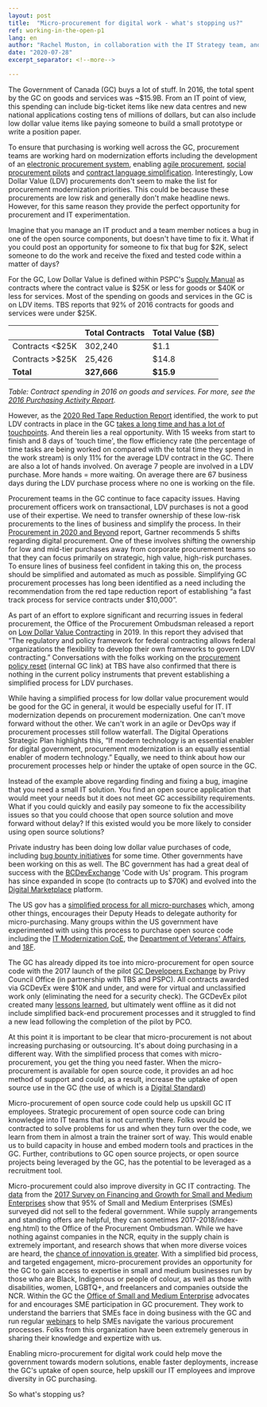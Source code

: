 ```yaml
---
layout: post
title:  "Micro-procurement for digital work - what's stopping us?"
ref: working-in-the-open-p1
lang: en
author: "Rachel Muston, in collaboration with the IT Strategy team, and procurement experts at ESDC and TBS"
date: "2020-07-28"
excerpt_separator: <!--more-->

---
```


The Government of Canada (GC) buys a lot of stuff. In 2016, the total spent by the GC on goods and services was ~$15.9B. From an IT point
of view, this spending can include big-ticket items like new data centres and new national applications costing tens of millions of
dollars, but can also include low dollar value items like paying someone to build a small prototype or write a position paper.

<!--more-->

To ensure that purchasing is working well across the GC, procurement teams are working hard on modernization efforts including the
development of an [electronic procurement system](https://buyandsell.gc.ca/initiatives-and-programs/the-electronic-procurement-solution/about), enabling [agile procurement](https://www.tpsgc-pwgsc.gc.ca/app-acq/ma-bb/appagile-proagile-eng.html), [social procurement pilots](https://buyandsell.gc.ca/procurement-data/tender-notice/PW-18-00828087)
and [contract language simplification](https://www.tpsgc-pwgsc.gc.ca/app-acq/ma-bb/simpcont-simpcont-eng.html). Interestingly, Low Dollar
Value (LDV) procurements don't seem to make the list for procurement modernization priorities. This could be because these procurements
are low risk and generally don't make headline news. However, for this same reason they provide the perfect opportunity for procurement and IT experimentation.

Imagine that you manage an IT product and a team member notices a bug in one of the open source components, but doesn't have time to fix it. What if you could post an opportunity for
someone to fix that bug for $2K, select someone to do the work and receive the fixed and tested code within a matter of days?

For the GC, Low Dollar Value is defined within PSPC's [Supply Manual](https://buyandsell.gc.ca/policy-and-guidelines/supply-manual/section/3/60) as contracts where the contract value is
$25K or less for goods or $40K or less for services. Most of the spending on goods and services in the GC is on LDV items.  TBS reports that 92% of 2016 contracts for goods and services
were under $25K.

|                 | **Total Contracts** | **Total Value ($B)** |
|-----------------|-------------------|--------------------|
| Contracts <$25K |         302,240   | $1.1               |
| Contracts >$25K |          25,426   | $14.8              |
| **Total**       |     **327,666**   | **$15.9**          |

*Table: Contract spending in 2016 on goods and services. For more, see the [2016 Purchasing Activity Report](https://www.canada.ca/en/treasury-board-secretariat/corporate/reports/contracting-data/2016-purchasing-activity-report.html).*

However, as the [2020 Red Tape Reduction Report](https://internal-red-tape-reduction-report.github.io/) identified, the work to put LDV contracts in place in the GC [takes a long time
and has a lot of touchpoints](https://internal-red-tape-reduction-report.github.io/img/022-2.jpg).  And therein lies a real opportunity. With 15 weeks from start to finish and 8 days of
'touch time', the flow efficiency rate (the percentage of time tasks are being worked on compared with the total time they spend in the work stream) is only 11% for the average LDV
contract in the GC. There are also a lot of hands involved. On average 7 people are involved in a LDV purchase. More hands = more waiting. On average there are 67 business days during
the LDV purchase process where no one is working on the file.

Procurement teams in the GC continue to face capacity issues. Having procurement officers work on transactional, LDV purchases is not a good use of their expertise. We need to transfer
ownership of these low-risk procurements to the lines of business and simplify the process. In their [Procurement in 2020 and Beyond](https://www.gartner.com/en/procurement-operations/trends/procurement-in-2020?utm_expid=.bUMMSUQqSDOvsM8TqeyBQw.0&utm_referrer=https%3A%2F%2Fwww.google.com%2F) report, Gartner recommends 5 shifts regarding digital procurement. One of
these involves shifting the ownership for low and mid-tier purchases away from corporate procurement teams so that they can focus primarily on strategic, high value, high-risk purchases.
To ensure lines of business feel confident in taking this on, the process should be simplified and automated as much as possible. Simplifying GC procurement processes has long been
identified as a need including the recommendation from the red tape reduction report of establishing “a fast track process for service contracts under $10,000”.

As part of an effort to explore significant and recurring issues in federal procurement, the Office of the Procurement Ombudsman released a report on [Low Dollar Value Contracting](http://opo-boa.gc.ca/documents/faiblevaleur-dollarvalue-eng.pdf) in 2019.  In this report they advised that “The regulatory and policy framework for federal contracting allows federal
organizations the flexibility to develop their own frameworks to govern LDV contracting.”  Conversations with the folks working on the [procurement policy reset](https://www.gcpedia.gc.ca/wiki/Procurement_Policy_Division,_Treasury_Board_of_Canada_Secretariat/Policy_Suite_Reset) (internal GC link) at TBS have also confirmed that there is nothing in the current policy
instruments that prevent establishing a simplified process for LDV purchases.

While having a simplified process for low dollar value procurement would be good for the GC in general, it would be especially useful for IT. IT modernization depends on procurement
modernization. One can't move forward without the other. We can't work in an agile or DevOps way if procurement processes still follow waterfall. The Digital Operations Strategic Plan
highlights this, “If modern technology is an essential enabler for digital government, procurement modernization is an equally essential enabler of modern technology.”  Equally, we need
to think about how our procurement processes help or hinder the uptake of open source in the GC.

Instead of the example above regarding finding and fixing a bug, imagine that you need a small IT solution.  You find an open source application that would meet your needs but it does
not meet GC accessibility requirements. What if you could quickly and easily pay someone to fix the accessibility issues so that you could choose that open source solution and move
forward without delay?  If this existed would you be more likely to consider using open source solutions?

Private industry has been doing low dollar value purchases of code, including [bug bounty initiatives](https://www.itworldcanada.com/article/bug-bounty-programs-growing-stronger/413203)
for some time.  Other governments have been working on this as well. The BC government has had a great deal of success with the [BCDevExchange](https://bcdevexchange.org/) 'Code with Us'
program. This program has since expanded in scope (to contracts up to $70K) and evolved into the [Digital Marketplace](https://digital.gov.bc.ca/marketplace) platform.

The US gov has a [simplified process for all micro-purchases](https://acquisition.gov/content/part-13-simplified-acquisition-procedures#i1111868) which, among other things, encourages
their Deputy Heads to delegate authority for micro-purchasing. Many groups within the US government have experimented with using this process to purchase open source code including the
[IT Modernization CoE](https://digital.gov/2020/04/24/experimenting-with-micropurchase-threshold/), the [Department of Veterans' Affairs](https://github.com/department-of-veterans-affairs/VA-Micropurchase-Repo), and [18F](https://github.com/18f/micropurchase-archive).

The GC has already dipped its toe into micro-procurement for open source code with the 2017 launch of the pilot [GC Developers Exchange](https://github.com/canada-ca/devex) by Privy Council Office (in partnership with TBS and PSPC). All contracts awarded via GCDevEx were $10K and under, and were for virtual and unclassified work only (eliminating the
need for a security check). The GCDevEx pilot created many [lessons learned](https://github.com/canada-ca/devex/issues/51), but ultimately went offline as it did not include simplified
back-end procurement processes and it struggled to find a new lead following the completion of the pilot by PCO.

At this point it is important to be clear that micro-procurement is not about increasing purchasing or outsourcing. It's about doing purchasing in a different way. With the simplified
process that comes with micro-procurement, you get the thing you need faster.  When the micro-procurement is available for open source code, it provides an ad hoc method of support and
could, as a result, increase the uptake of open source use in the GC (the use of which is a [Digital Standard](https://www.canada.ca/en/government/system/digital-government/government-canada-digital-standards.html))

Micro-procurement of open source code could help us upskill GC IT employees. Strategic procurement of open source code can bring knowledge into IT teams that is not currently there.
Folks would be contracted to solve problems for us and when they turn over the code, we learn from them in almost a train the trainer sort of way. This would enable us to build capacity
in house and embed modern tools and practices in the GC. Further, contributions to GC open source projects, or open source projects being leveraged by the GC, has the
potential to be leveraged as a recruitment tool.

Micro-procurement could also improve diversity in GC IT contracting. The [data](https://www.ic.gc.ca/eic/site/061.nsf/vwapj/SFGSME-EFCPME_2017_eng_public.pdf/$file/SFGSME-EFCPME_2017_eng_public.pdf) from the [2017 Survey on Financing and Growth for Small and Medium Enterprises](https://www150.statcan.gc.ca/n1/daily-quotidien/181116/dq181116c-eng.htm) show that 95% of Small and Medium Enterprises (SMEs) surveyed did not sell to the federal government.  While supply arrangements and standing offers are helpful, they can sometimes
2017-2018/index-eng.html) to the Office of the Procurement Ombudsman. While we have nothing against companies in the NCR, equity in the supply chain is extremely
important, and research shows that when more diverse voices are heard, the [chance of innovation is greater](https://hbr.org/2013/12/how-diversity-can-drive-innovation). With a
simplified bid process, and targeted engagement, micro-procurement provides an opportunity for the GC to gain access to expertise in small and medium businesses run by those who are
Black, Indigenous or people of colour, as well as those with disabilities, women, LGBTQ+, and freelancers and companies outside the NCR. Within the GC the [Office of
Small and Medium Enterprise](https://www.tpsgc-pwgsc.gc.ca/app-acq/pme-sme/index-eng.html) advocates for and encourages SME participation in GC procurement. They work to understand the
barriers that SMEs face in doing business with the GC and run regular [webinars](https://buyandsell.gc.ca/event-calendar) to help SMEs navigate the various procurement processes. Folks
from this organization have been extremely generous in sharing their knowledge and expertize with us.

Enabling micro-procurement for digital work could help move the government towards modern solutions, enable faster deployments, increase the GC's uptake of open source, help upskill our
IT employees and improve diversity in GC purchasing.

So what's stopping us?
